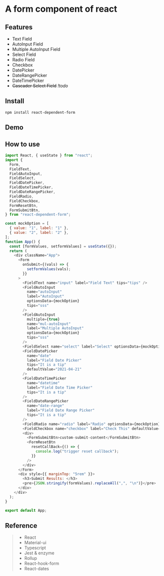 # A form component of react

## Features
- Text Field
- AutoInput Field
- Multiple AutoInput Field
- Select Field
- Radio Field
- Checkbox
- DatePicker
- DateRangePicker
- DateTimePicker
- ~~Cascader Select Field~~ *!todo*

## Install
`npm install react-dependent-form`

## Demo

## How to use
```js
import React, { useState } from "react";
import {
  Form,
  FieldText,
  FieldAutoInput,
  FieldSelect,
  FieldDatePicker,
  FieldDateTimePicker,
  FieldDateRangePicker,
  FieldRadio,
  FieldCheckbox,
  FormResetBtn,
  FormSubmitBtn,
} from "react-dependent-form";

const mockOption = [
  { value: "1", label: "1" },
  { value: "2", label: "2" },
];
function App() {
  const [formValues, setformValues] = useState({});
  return (
    <div className="App">
      <Form
        onSubmit={(vals) => {
          setformValues(vals);
        }}
      >
        <FieldText name="input" label="Field Text" tips="tips" />
        <FieldAutoInput
          name="autoInput"
          label="AutoInput"
          optionsData={mockOption}
          tips="sss"
        />
        <FieldAutoInput
          multiple={true}
          name="mul-autoInput"
          label="Multiple AutoInput"
          optionsData={mockOption}
          tips="sss"
        />
        <FieldSelect name="select" label="Select" optionsData={mockOption} />
        <FieldDatePicker
          name="date"
          label="Field Date Picker"
          tips="It is a tip"
          defaultValue="2021-04-21"
        />
        <FieldDateTimePicker
          name="datetime"
          label="Field Date Time Picker"
          tips="It is a tip"
        />
        <FieldDateRangePicker
          name="date-range"
          label="Field Date Range Picker"
          tips="It is a tip"
        />
        <FieldRadio name="radio" label="Radio" optionsData={mockOption} />
        <FieldCheckbox name="checkbox" label="Check This" defaultValue={true} />
        <div>
          <FormSubmitBtn>custom-submit-content</FormSubmitBtn>
          <FormResetBtn
            resetCallBack={() => {
              console.log("trigger reset callback");
            }}
          />
        </div>
      </Form>
      <div style={{ marginTop: "5rem" }}>
        <h3>Submit Results: </h3>
        <pre>{JSON.stringify(formValues).replaceAll(",", "\n")}</pre>
      </div>
    </div>
  );
}

export default App;
```

## Reference
> - React
> - Material-ui
> - Typescript
> - Jest & enzyme
> - Rollup
> - React-hook-form
> - React-dates
